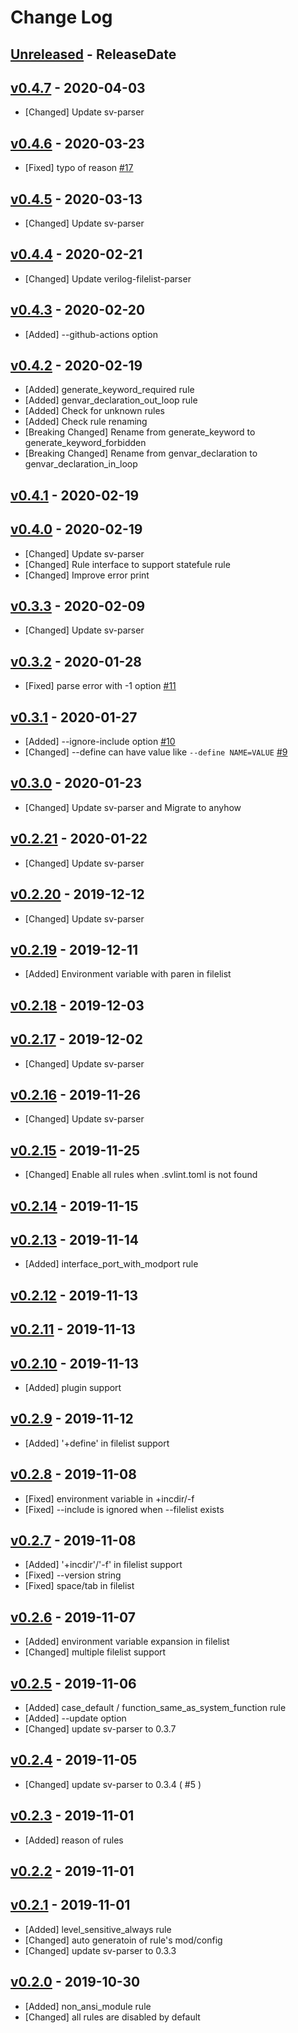 # Change Log

## [Unreleased](https://github.com/dalance/svlint/compare/v0.4.7...Unreleased) - ReleaseDate

## [v0.4.7](https://github.com/dalance/svlint/compare/v0.4.6...v0.4.7) - 2020-04-03

* [Changed] Update sv-parser

## [v0.4.6](https://github.com/dalance/svlint/compare/v0.4.5...v0.4.6) - 2020-03-23

* [Fixed] typo of reason [#17](https://github.com/dalance/svlint/pull/17)

## [v0.4.5](https://github.com/dalance/svlint/compare/v0.4.4...v0.4.5) - 2020-03-13

* [Changed] Update sv-parser

## [v0.4.4](https://github.com/dalance/svlint/compare/v0.4.3...v0.4.4) - 2020-02-21

* [Changed] Update verilog-filelist-parser

## [v0.4.3](https://github.com/dalance/svlint/compare/v0.4.2...v0.4.3) - 2020-02-20

* [Added] --github-actions option

## [v0.4.2](https://github.com/dalance/svlint/compare/v0.4.1...v0.4.2) - 2020-02-19

* [Added] generate_keyword_required rule
* [Added] genvar_declaration_out_loop rule
* [Added] Check for unknown rules
* [Added] Check rule renaming
* [Breaking Changed] Rename from generate_keyword to generate_keyword_forbidden
* [Breaking Changed] Rename from genvar_declaration to genvar_declaration_in_loop

## [v0.4.1](https://github.com/dalance/svlint/compare/v0.4.0...v0.4.1) - 2020-02-19

## [v0.4.0](https://github.com/dalance/svlint/compare/v0.3.3...v0.4.0) - 2020-02-19

* [Changed] Update sv-parser
* [Changed] Rule interface to support statefule rule
* [Changed] Improve error print

## [v0.3.3](https://github.com/dalance/svlint/compare/v0.3.2...v0.3.3) - 2020-02-09

* [Changed] Update sv-parser

## [v0.3.2](https://github.com/dalance/svlint/compare/v0.3.1...v0.3.2) - 2020-01-28

* [Fixed] parse error with -1 option [#11](https://github.com/dalance/svlint/issues/11)

## [v0.3.1](https://github.com/dalance/svlint/compare/v0.3.0...v0.3.1) - 2020-01-27

* [Added] --ignore-include option [#10](https://github.com/dalance/svlint/issues/10)
* [Changed] --define can have value like `--define NAME=VALUE` [#9](https://github.com/dalance/svlint/issues/9)

## [v0.3.0](https://github.com/dalance/svlint/compare/v0.2.21...v0.3.0) - 2020-01-23

* [Changed] Update sv-parser and Migrate to anyhow

## [v0.2.21](https://github.com/dalance/svlint/compare/v0.2.20...v0.2.21) - 2020-01-22

* [Changed] Update sv-parser

## [v0.2.20](https://github.com/dalance/svlint/compare/v0.2.19...v0.2.20) - 2019-12-12

* [Changed] Update sv-parser

## [v0.2.19](https://github.com/dalance/svlint/compare/v0.2.18...v0.2.19) - 2019-12-11

* [Added] Environment variable with paren in filelist

## [v0.2.18](https://github.com/dalance/svlint/compare/v0.2.17...v0.2.18) - 2019-12-03

## [v0.2.17](https://github.com/dalance/svlint/compare/v0.2.16...v0.2.17) - 2019-12-02

* [Changed] Update sv-parser

## [v0.2.16](https://github.com/dalance/svlint/compare/v0.2.15...v0.2.16) - 2019-11-26

* [Changed] Update sv-parser

## [v0.2.15](https://github.com/dalance/svlint/compare/v0.2.14...v0.2.15) - 2019-11-25

* [Changed] Enable all rules when .svlint.toml is not found

## [v0.2.14](https://github.com/dalance/svlint/compare/v0.2.13...v0.2.14) - 2019-11-15

## [v0.2.13](https://github.com/dalance/svlint/compare/v0.2.12...v0.2.13) - 2019-11-14

* [Added] interface_port_with_modport rule

## [v0.2.12](https://github.com/dalance/svlint/compare/v0.2.11...v0.2.12) - 2019-11-13

## [v0.2.11](https://github.com/dalance/svlint/compare/v0.2.10...v0.2.11) - 2019-11-13

## [v0.2.10](https://github.com/dalance/svlint/compare/v0.2.9...v0.2.10) - 2019-11-13

* [Added] plugin support

## [v0.2.9](https://github.com/dalance/svlint/compare/v0.2.8...v0.2.9) - 2019-11-12

* [Added] '+define' in filelist support

## [v0.2.8](https://github.com/dalance/svlint/compare/v0.2.7...v0.2.8) - 2019-11-08

* [Fixed] environment variable in +incdir/-f
* [Fixed] --include is ignored when --filelist exists

## [v0.2.7](https://github.com/dalance/svlint/compare/v0.2.6...v0.2.7) - 2019-11-08

* [Added] '+incdir'/'-f' in filelist support
* [Fixed] --version string
* [Fixed] space/tab in filelist

## [v0.2.6](https://github.com/dalance/svlint/compare/v0.2.5...v0.2.6) - 2019-11-07

* [Added] environment variable expansion in filelist
* [Changed] multiple filelist support

## [v0.2.5](https://github.com/dalance/svlint/compare/v0.2.4...v0.2.5) - 2019-11-06

* [Added] case_default / function_same_as_system_function rule
* [Added] --update option
* [Changed] update sv-parser to 0.3.7

## [v0.2.4](https://github.com/dalance/svlint/compare/v0.2.3...v0.2.4) - 2019-11-05

* [Changed] update sv-parser to 0.3.4 ( #5 )

## [v0.2.3](https://github.com/dalance/svlint/compare/v0.2.2...v0.2.3) - 2019-11-01

* [Added] reason of rules

## [v0.2.2](https://github.com/dalance/svlint/compare/v0.2.1...v0.2.2) - 2019-11-01

## [v0.2.1](https://github.com/dalance/svlint/compare/v0.2.0...v0.2.1) - 2019-11-01

* [Added] level_sensitive_always rule
* [Changed] auto generatoin of rule's mod/config
* [Changed] update sv-parser to 0.3.3

## [v0.2.0](https://github.com/dalance/svlint/compare/v0.1.0...v0.2.0) - 2019-10-30

* [Added] non_ansi_module rule
* [Changed] all rules are disabled by default

